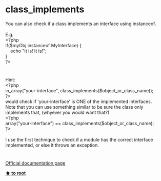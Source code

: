 # class_implements




<div class="phpcode"><span class="html">
You can also check if a class implements an interface using instanceof.<br><br>E.g.<br><span class="default">&lt;?php<br></span><span class="keyword">if(</span><span class="default">$myObj </span><span class="keyword">instanceof </span><span class="default">MyInterface</span><span class="keyword">) {<br>&#xA0; &#xA0; echo </span><span class="string">&quot;It is! It is!&quot;</span><span class="keyword">;<br>}<br></span><span class="default">?&gt;</span>
</span>
</div>
  

#


<div class="phpcode"><span class="html">
Hint:<br><span class="default">&lt;?php<br>in_array</span><span class="keyword">(</span><span class="string">&quot;your-interface&quot;</span><span class="keyword">, </span><span class="default">class_implements</span><span class="keyword">(</span><span class="default">$object_or_class_name</span><span class="keyword">));<br></span><span class="default">?&gt;<br></span>would check if &apos;your-interface&apos; is ONE of the implemented interfaces.<br>Note that you can use something similar to be sure the class only implements that, (whyever you would want that?)<br><span class="default">&lt;?php<br></span><span class="keyword">array(</span><span class="string">&quot;your-interface&quot;</span><span class="keyword">) == </span><span class="default">class_implements</span><span class="keyword">(</span><span class="default">$object_or_class_name</span><span class="keyword">);<br></span><span class="default">?&gt;<br></span><br>I use the first technique to check if a module has the correct interface implemented, or else it throws an exception.</span>
</div>
  

#

[Official documentation page](https://www.php.net/manual/en/function.class-implements.php)

**[⬆ to root](/)**